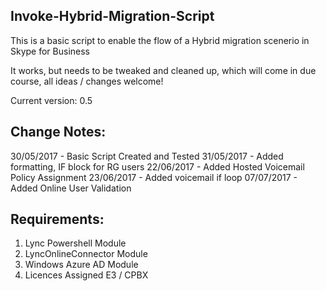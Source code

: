 ## Invoke-Hybrid-Migration-Script

This is a basic script to enable the flow of a Hybrid migration scenerio in Skype for Business

It works, but needs to be tweaked and cleaned up, which will come in due course, all ideas / changes welcome!

Current version: 0.5

## Change Notes: 

30/05/2017 - Basic Script  Created and Tested 
31/05/2017 - Added formatting, IF block for RG users 
22/06/2017 - Added Hosted Voicemail Policy Assignment 
23/06/2017 - Added voicemail if loop 
07/07/2017 - Added Online User Validation 


## Requirements: 

1. Lync Powershell Module 
2. LyncOnlineConnector Module 
3. Windows Azure AD Module 
4. Licences Assigned E3 / CPBX 

